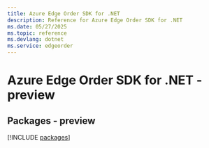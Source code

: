 ```yaml
---
title: Azure Edge Order SDK for .NET
description: Reference for Azure Edge Order SDK for .NET
ms.date: 05/27/2025
ms.topic: reference
ms.devlang: dotnet
ms.service: edgeorder
---
```

# Azure Edge Order SDK for .NET - preview
## Packages - preview
[!INCLUDE [packages](edge-order-index.md)]
